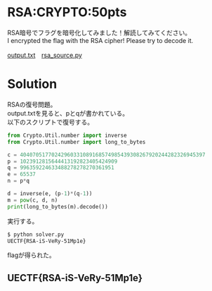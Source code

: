 # RSA:CRYPTO:50pts
RSA暗号でフラグを暗号化してみました！解読してみてください。  
I encrypted the flag with the RSA cipher! Please try to decode it.  

[output.txt](output.txt)　[rsa_source.py](rsa_source.py)  

# Solution
RSAの復号問題。  
output.txtを見ると、pとqが書かれている。  
以下のスクリプトで復号する。  
```python
from Crypto.Util.number import inverse
from Crypto.Util.number import long_to_bytes

c = 40407051770242960331089168574985439308267920244282326945397
p = 1023912815644413192823405424909
q = 996359224633488278278270361951
e = 65537
n = p*q

d = inverse(e, (p-1)*(q-1))
m = pow(c, d, n)
print(long_to_bytes(m).decode())
```
実行する。  
```bash
$ python solver.py
UECTF{RSA-iS-VeRy-51Mp1e}
```
flagが得られた。  

## UECTF{RSA-iS-VeRy-51Mp1e}